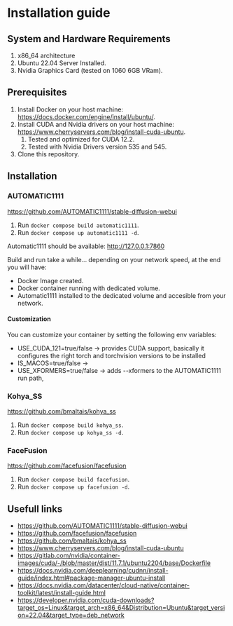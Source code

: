 # Installation guide

## System and Hardware Requirements
1. x86_64 architecture
1. Ubuntu 22.04 Server Installed.
1. Nvidia Graphics Card (tested on 1060 6GB VRam).

## Prerequisites
1. Install Docker on your host machine: https://docs.docker.com/engine/install/ubuntu/.
1. Install CUDA and Nvidia drivers on your host machine: https://www.cherryservers.com/blog/install-cuda-ubuntu.
   1. Tested and optimized for CUDA 12.2.
   1. Tested with Nvidia Drivers version 535 and 545.
1. Clone this repository.

## Installation

### AUTOMATIC1111
https://github.com/AUTOMATIC1111/stable-diffusion-webui

1. Run `docker compose build automatic1111`.
1. Run `docker compose up automatic1111 -d`.

Automatic1111 should be available: http://127.0.0.1:7860

Build and run take a while... depending on your network speed, at the end you will have:
- Docker Image created.
- Docker container running with dedicated volume.
- Automatic1111 installed to the dedicated volume and accesible from your network.

#### Customization
You can customize your container by setting the following env variables:
- USE_CUDA_121=true/false -> provides CUDA support, basically it configures the right torch and torchvision versions to be installed
- IS_MACOS=true/false ->
- USE_XFORMERS=true/false -> adds --xformers to the AUTOMATIC1111 run path,

### Kohya_SS
https://github.com/bmaltais/kohya_ss

1. Run `docker compose build kohya_ss`.
1. Run `docker compose up kohya_ss -d`.

### FaceFusion
https://github.com/facefusion/facefusion

1. Run `docker compose build facefusion`.
1. Run `docker compose up facefusion -d`.

## Usefull links
- https://github.com/AUTOMATIC1111/stable-diffusion-webui
- https://github.com/facefusion/facefusion
- https://github.com/bmaltais/kohya_ss
- https://www.cherryservers.com/blog/install-cuda-ubuntu
- https://gitlab.com/nvidia/container-images/cuda/-/blob/master/dist/11.7.1/ubuntu2204/base/Dockerfile
- https://docs.nvidia.com/deeplearning/cudnn/install-guide/index.html#package-manager-ubuntu-install
- https://docs.nvidia.com/datacenter/cloud-native/container-toolkit/latest/install-guide.html
- https://developer.nvidia.com/cuda-downloads?target_os=Linux&target_arch=x86_64&Distribution=Ubuntu&target_version=22.04&target_type=deb_network
